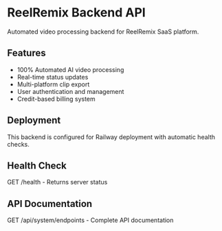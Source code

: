 # ReelRemix Backend API

Automated video processing backend for ReelRemix SaaS platform.

## Features
- 100% Automated AI video processing
- Real-time status updates
- Multi-platform clip export
- User authentication and management
- Credit-based billing system

## Deployment
This backend is configured for Railway deployment with automatic health checks.

## Health Check
GET /health - Returns server status

## API Documentation
GET /api/system/endpoints - Complete API documentation
